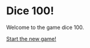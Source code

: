 Dice 100!
============================


Welcome to the game dice 100.

[Start the new game!](dice-100/init)
